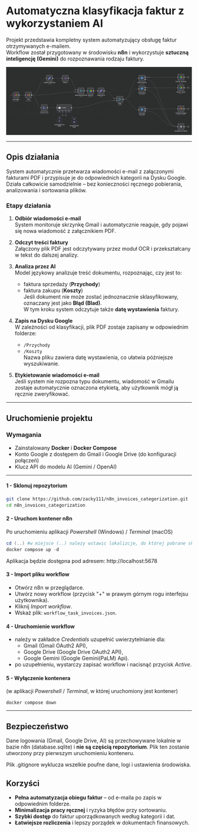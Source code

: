 # Automatyczna klasyfikacja faktur z wykorzystaniem AI

Projekt przedstawia kompletny system automatyzujący obsługę faktur otrzymywanych e-mailem.  
Workflow został przygotowany w środowisku **n8n** i wykorzystuje **sztuczną inteligencję (Gemini)** do rozpoznawania rodzaju faktury.

![Schemat działania](assets/workflow_screen.png)

---

##  Opis działania

System automatycznie przetwarza wiadomości e-mail z załączonymi fakturami PDF i przypisuje je do odpowiednich kategorii na Dysku Google.  
Działa całkowicie samodzielnie – bez konieczności ręcznego pobierania, analizowania i sortowania plików.

###  Etapy działania

1. **Odbiór wiadomości e-mail**  
   System monitoruje skrzynkę Gmail i automatycznie reaguje, gdy pojawi się nowa wiadomość z załącznikiem PDF.

2. **Odczyt treści faktury**  
   Załączony plik PDF jest odczytywany przez moduł OCR i przekształcany w tekst do dalszej analizy.

3. **Analiza przez AI**  
   Model językowy analizuje treść dokumentu, rozpoznając, czy jest to:  
   - faktura sprzedaży (**Przychody**)  
   - faktura zakupu (**Koszty**)  
   Jeśli dokument nie może zostać jednoznacznie sklasyfikowany, oznaczany jest jako **Błąd (Blad)**.  
   W tym kroku system odczytuje także **datę wystawienia** faktury.

4. **Zapis na Dysku Google**  
   W zależności od klasyfikacji, plik PDF zostaje zapisany w odpowiednim folderze:  
   - `/Przychody`  
   - `/Koszty`  
   Nazwa pliku zawiera datę wystawienia, co ułatwia późniejsze wyszukiwanie.

5. **Etykietowanie wiadomości e-mail**  
   Jeśli system nie rozpozna typu dokumentu, wiadomość w Gmailu zostaje automatycznie oznaczona etykietą, aby użytkownik mógł ją ręcznie zweryfikować.

---



## Uruchomienie projektu

### Wymagania
- Zainstalowany **Docker** i **Docker Compose**
- Konto Google z dostępem do Gmail i Google Drive (do konfiguracji połączeń)
- Klucz API do modelu AI (Gemini / OpenAI)

---

#### 1 - Sklonuj repozytorium
```bash
git clone https://github.com/zacky111/n8n_invoices_categorization.git
cd n8n_invoices_categorization
```


#### 2 - Uruchom kontener n8n
Po uruchomieniu aplikacji *Powershell* (Windows) / *Terminal* (macOS)
```powershell
cd (..) #w miejsce (..) nalezy wstawic lokalizcje, do której pobrane sklonowane zostało repozytorium
docker compose up -d
```
Aplikacja będzie dostępna pod adresem:
http://localhost:5678

#### 3 - Import pliku workflow
- Otwórz n8n w przeglądarce.
- Utwórz nowy workflow (przycisk "+" w prawym górnym rogu interfejsu użytkownika).
- Kliknij *Import workflow*.
- Wskaż plik: `workflow_task_invoices.json`.

#### 4 - Uruchomienie workflow
- należy w zakładce *Credentials* uzupełnić uwierzytelnianie dla:
    - Gmail (Gmail OAuth2 API),
    - Google Drive (Google Drive OAuth2 API),
    - Google Gemini (Google Gemini(PaLM) Api).
- po uzupełnieniu, wystarczy zapisać workflow i nacisnąć przycisk *Active*.

#### 5 - Wyłączenie kontenera

(w aplikacji *Powershell* / *Terminal*, w której uruchomiony jest kontener)
```
docker compose down
```

---
## Bezpieczeństwo
Dane logowania (Gmail, Google Drive, AI) są przechowywane lokalnie w bazie n8n (database.sqlite) i **nie są częścią repozytorium**. Plik ten zostanie utworzony przy pierwszym uruchomieniu konteneru.

Plik .gitignore wyklucza wszelkie poufne dane, logi i ustawienia środowiska.


## Korzyści

- **Pełna automatyzacja obiegu faktur** – od e-maila po zapis w odpowiednim folderze.  
- **Minimalizacja pracy ręcznej** i ryzyka błędów przy sortowaniu.  
- **Szybki dostęp** do faktur uporządkowanych według kategorii i dat.  
- **Łatwiejsze rozliczenia** i lepszy porządek w dokumentach finansowych.

